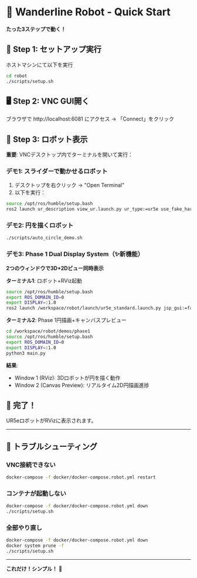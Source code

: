 # 🚀 Wanderline Robot - Quick Start

**たった3ステップで動く！**

## 🎯 Step 1: セットアップ実行
ホストマシンにて以下を実行
```bash
cd robot
./scripts/setup.sh
```

## 🖥️ Step 2: VNC GUI開く
ブラウザで http://localhost:6081 にアクセス
→ 「Connect」をクリック

## 🤖 Step 3: ロボット表示
**重要**: VNCデスクトップ内でターミナルを開いて実行：

### デモ1: スライダーで動かせるロボット
1. デスクトップを右クリック → "Open Terminal"
2. 以下を実行：
```bash
source /opt/ros/humble/setup.bash
ros2 launch ur_description view_ur.launch.py ur_type:=ur5e use_fake_hardware:=true launch_rviz:=true
```

### デモ2: 円を描くロボット
```bash
./scripts/auto_circle_demo.sh
```

### デモ3: Phase 1 Dual Display System（✨新機能）
**2つのウィンドウで3D+2Dビュー同時表示**

**ターミナル1**: ロボット+RViz起動
```bash
source /opt/ros/humble/setup.bash
export ROS_DOMAIN_ID=0
export DISPLAY=:1.0
ros2 launch /workspace/robot/launch/ur5e_standard.launch.py jsp_gui:=false use_rviz:=true
```

**ターミナル2**: Phase 1円描画+キャンバスプレビュー
```bash
cd /workspace/robot/demos/phase1
source /opt/ros/humble/setup.bash
export ROS_DOMAIN_ID=0
export DISPLAY=:1.0
python3 main.py
```

**結果**: 
- Window 1 (RViz): 3Dロボットが円を描く動作
- Window 2 (Canvas Preview): リアルタイム2D円描画進捗


## 🎉 完了！

UR5eロボットがRVizに表示されます。


---

## 🔧 トラブルシューティング

### VNC接続できない
```bash
docker-compose -f docker/docker-compose.robot.yml restart
```

### コンテナが起動しない
```bash
docker-compose -f docker/docker-compose.robot.yml down
./scripts/setup.sh
```

### 全部やり直し
```bash
docker-compose -f docker/docker-compose.robot.yml down
docker system prune -f
./scripts/setup.sh
```

---

**これだけ！シンプル！** 🎯
